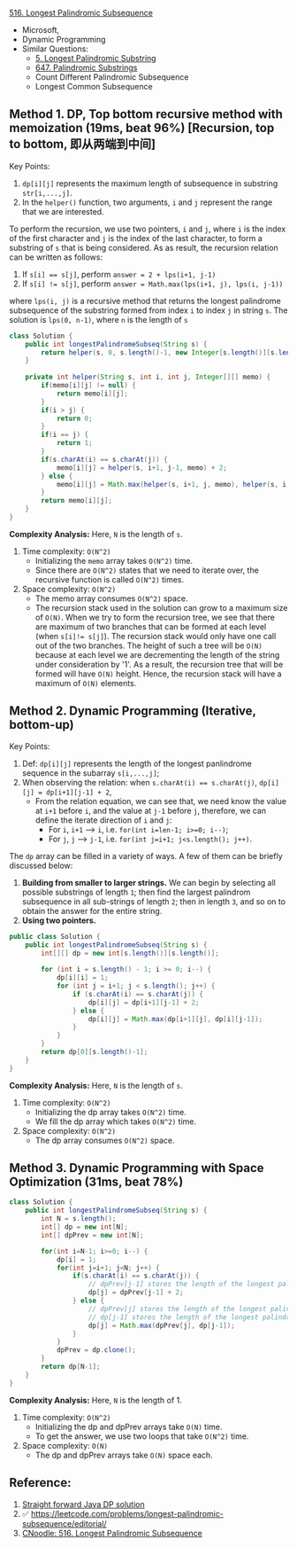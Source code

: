[516. Longest Palindromic Subsequence](https://leetcode.com/problems/longest-palindromic-subsequence/)

* Microsoft,
* Dynamic Programming
* Similar Questions:
    * [5. Longest Palindromic Substring](https://leetcode.com/problems/longest-palindromic-substring/)
    * [647. Palindromic Substrings](https://leetcode.com/problems/palindromic-substrings/)
    * Count Different Palindromic Subsequence
    * Longest Common Subsequence
    
    
## Method 1. DP, Top bottom recursive method with memoization (19ms, beat 96%) [Recursion, top to bottom, 即从两端到中间]
Key Points:
1. `dp[i][j]` represents the maximum length of subsequence in substring `str[i,...,j]`.
2. In the `helper()` function, two arguments, `i` and `j` represent the range that we are interested.

To perform the recursion, we use two pointers, `i` and `j`, where `i` is the index of the first character and `j` is the index of the last character, to form a substring of `s` that is being considered. 
As as result, the recursion relation can be written as follows:
1. If `s[i] == s[j]`, perform `answer = 2 + lps(i+1, j-1)`
2. If `s[i] != s[j]`, perform `answer = Math.max(lps(i+1, j), lps(i, j-1))`

where `lps(i, j)` is a recursive method that returns the longest palindrome subsequence of the substring formed from index `i` to index `j` in string `s`. 
The solution is `lps(0, n-1)`, where `n` is the length of `s`

```java
class Solution {
    public int longestPalindromeSubseq(String s) {
        return helper(s, 0, s.length()-1, new Integer[s.length()][s.length()]);
    }
    
    private int helper(String s, int i, int j, Integer[][] memo) {
        if(memo[i][j] != null) {
            return memo[i][j];
        }
        if(i > j) {
            return 0;
        }
        if(i == j) {
            return 1;
        }
        if(s.charAt(i) == s.charAt(j)) {
            memo[i][j] = helper(s, i+1, j-1, memo) + 2;
        } else {
            memo[i][j] = Math.max(helper(s, i+1, j, memo), helper(s, i, j-1, memo));
        }
        return memo[i][j];
    }
}
```
**Complexity Analysis:**
Here, `N` is the length of `s`.
1. Time complexity: `O(N^2)`
    * Initializing the `memo` array takes `O(N^2)` time.
    * Since there are `O(N^2)` states that we need to iterate over, the recursive function is called `O(N^2)` times.
2. Space complexity: `O(N^2)`
    * The memo array consumes `O(N^2)` space.
    * The recursion stack used in the solution can grow to a maximum size of `O(N)`. When we try to form the recursion tree, we see that there are maximum of two branches that can be formed at each level (when `s[i]!= s[j]`). The recursion stack would only have one call out of the two branches. The height of such a tree will be `O(N)` because at each level we are decrementing the length of the string under consideration by '1'. As a result, the recursion tree that will be formed will have `O(N)` height. Hence, the recursion stack will have a maximum of `O(N)` elements.


## Method 2. Dynamic Programming (Iterative, bottom-up)
Key Points:
1. Def: `dp[i][j]` represents the length of the longest panlindrome sequence in the subarray `s[i,...,j]`;
1. When observing the relation: when `s.charAt(i) == s.charAt(j)`, `dp[i][j] = dp[i+1][j-1] + 2`, 
    * From the relation equation, we can see that, we need know the value at `i+1` before `i`, and the value at `j-1` before `j`,
    therefore, we can define the iterate direction of `i` and `j`: 
        * For `i`, `i+1` --> `i`, i.e. `for(int i=len-1; i>=0; i--)`;
        * For `j`, `j` --> `j-1`, i.e. `for(int j=i+1; j<s.length(); j++)`.

The `dp` array can be filled in a variety of ways. A few of them can be briefly discussed below:
1. **Building from smaller to larger strings.** We can begin by selecting all possible substrings of length `1`; then find the largest palindrom subsequence in all sub-strings of length `2`; then in length `3`, and so on to obtain the answer for the entire string. 
2. **Using two pointers.** 

```Java
public class Solution {
    public int longestPalindromeSubseq(String s) {
        int[][] dp = new int[s.length()][s.length()];
        
        for (int i = s.length() - 1; i >= 0; i--) {
            dp[i][i] = 1;
            for (int j = i+1; j < s.length(); j++) {
                if (s.charAt(i) == s.charAt(j)) {
                    dp[i][j] = dp[i+1][j-1] + 2;
                } else {
                    dp[i][j] = Math.max(dp[i+1][j], dp[i][j-1]);
                }
            }
        }
        return dp[0][s.length()-1];
    }
}
```
**Complexity Analysis:**
Here, `N` is the length of `s`.
1. Time complexity: `O(N^2)`
    * Initializing the dp array takes `O(N^2)` time.
    * We fill the dp array which takes `O(N^2)` time.
2. Space complexity: `O(N^2)`
    * The dp array consumes `O(N^2)` space.


## Method 3. Dynamic Programming with Space Optimization (31ms, beat 78%)
```Java
class Solution {
    public int longestPalindromeSubseq(String s) {
        int N = s.length();
        int[] dp = new int[N];
        int[] dpPrev = new int[N];

        for(int i=N-1; i>=0; i--) {
            dp[i] = 1;
            for(int j=i+1; j<N; j++) {
                if(s.charAt(i) == s.charAt(j)) {
                    // dpPrev[j-1] stores the length of the longest palindrome subsequence of substring from `i+1` to `j-1`
                    dp[j] = dpPrev[j-1] + 2;
                } else {
                    // dpPrev[j] stores the length of the longest palindrome subsequence of substring from `i+1` to `j`
                    // dp[j-1] stores the length of the longest palindrom subsequence of substring from `i` to `j-`
                    dp[j] = Math.max(dpPrev[j], dp[j-1]);
                }
            }
            dpPrev = dp.clone();
        }
        return dp[N-1];
    }
}
```
**Complexity Analysis:**
Here, `N` is the length of 1.
1. Time complexity: `O(N^2)`
    * Initializing the dp and dpPrev arrays take `O(N)` time.
    * To get the answer, we use two loops that take `O(N^2)` time.
2. Space complexity: `O(N)`
    * The dp and dpPrev arrays take `O(N)` space each.


## Reference:
1. [Straight forward Java DP solution](https://leetcode.com/problems/longest-palindromic-subsequence/discuss/99101/Straight-forward-Java-DP-solution)
2. :white_check_mark: https://leetcode.com/problems/longest-palindromic-subsequence/editorial/
3. [CNoodle: 516. Longest Palindromic Subsequence](https://www.cnblogs.com/cnoodle/p/16422635.html)